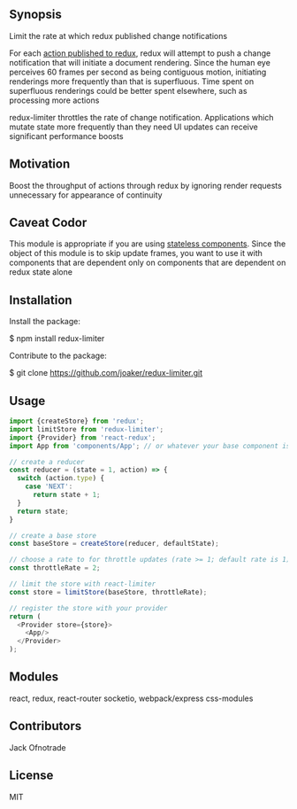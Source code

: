 ## Synopsis
Limit the rate at which redux published change notifications

For each [action published to redux](http://redux.js.org/docs/basics/Actions.html), redux will attempt to push a change notification that will initiate a document rendering.  Since the human eye perceives 60 frames per second as being contiguous motion, initiating renderings more frequently than that is superfluous.  Time spent on superfluous renderings could be better spent elsewhere, such as processing more actions

redux-limiter throttles the rate of change notification.  Applications which mutate state more frequently than they need UI updates can receive significant performance boosts

## Motivation

Boost the throughput of actions through redux by ignoring render requests unnecessary for appearance of continuity

## Caveat Codor

This module is appropriate if you are using [stateless components](http://tylermcginnis.com/functional-components-vs-stateless-functional-components-vs-stateless-components/).  Since the object of this module is to skip update frames, you want to use it with components that are dependent only on components that are dependent on redux state alone

## Installation

Install the package:

$ npm install redux-limiter

Contribute to the package:

$ git clone https://github.com/joaker/redux-limiter.git

## Usage
```js
import {createStore} from 'redux';
import limitStore from 'redux-limiter';
import {Provider} from 'react-redux';
import App from 'components/App'; // or whatever your base component is

// create a reducer
const reducer = (state = 1, action) => {
  switch (action.type) {
    case 'NEXT':
      return state + 1;
  }
  return state;
}

// create a base store
const baseStore = createStore(reducer, defaultState);

// choose a rate to for throttle updates (rate >= 1; default rate is 1)
const throttleRate = 2;

// limit the store with react-limiter
const store = limitStore(baseStore, throttleRate);

// register the store with your provider
return (
  <Provider store={store}>
    <App/>
  </Provider>
);
```
<!-- ## Tests

TODO: npm test -->

## Modules
react, redux, react-router
socketio, webpack/express
css-modules

<!-- mongodb -->

## Contributors

Jack Ofnotrade

## License

MIT
